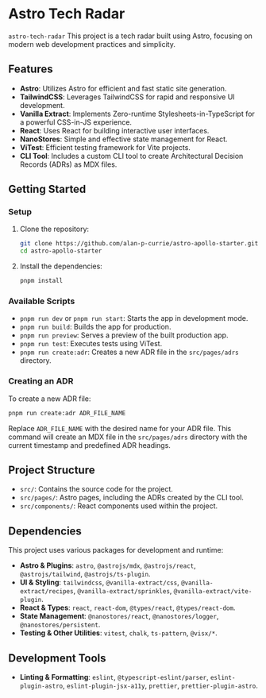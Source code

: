 # Astro Tech Radar

`astro-tech-radar` This project is a tech radar built using Astro, focusing on modern web development practices and simplicity.

## Features

- **Astro**: Utilizes Astro for efficient and fast static site generation.
- **TailwindCSS**: Leverages TailwindCSS for rapid and responsive UI development.
- **Vanilla Extract**: Implements Zero-runtime Stylesheets-in-TypeScript for a powerful CSS-in-JS experience.
- **React**: Uses React for building interactive user interfaces.
- **NanoStores**: Simple and effective state management for React.
- **ViTest**: Efficient testing framework for Vite projects.
- **CLI Tool**: Includes a custom CLI tool to create Architectural Decision Records (ADRs) as MDX files.

## Getting Started

### Setup

1. Clone the repository:

   ```bash
   git clone https://github.com/alan-p-currie/astro-apollo-starter.git
   cd astro-apollo-starter
   ```

2. Install the dependencies:

   ```bash
   pnpm install
   ```

### Available Scripts

- `pnpm run dev` or `pnpm run start`: Starts the app in development mode.
- `pnpm run build`: Builds the app for production.
- `pnpm run preview`: Serves a preview of the built production app.
- `pnpm run test`: Executes tests using ViTest.
- `pnpm run create:adr`: Creates a new ADR file in the `src/pages/adrs` directory.

### Creating an ADR

To create a new ADR file:

```bash
pnpm run create:adr ADR_FILE_NAME
```

Replace `ADR_FILE_NAME` with the desired name for your ADR file. This command will create an MDX file in the `src/pages/adrs` directory with the current timestamp and predefined ADR headings.

## Project Structure

- `src/`: Contains the source code for the project.
- `src/pages/`: Astro pages, including the ADRs created by the CLI tool.
- `src/components/`: React components used within the project.

## Dependencies

This project uses various packages for development and runtime:

- **Astro & Plugins**: `astro`, `@astrojs/mdx`, `@astrojs/react`, `@astrojs/tailwind`, `@astrojs/ts-plugin`.
- **UI & Styling**: `tailwindcss`, `@vanilla-extract/css`, `@vanilla-extract/recipes`, `@vanilla-extract/sprinkles`, `@vanilla-extract/vite-plugin`.
- **React & Types**: `react`, `react-dom`, `@types/react`, `@types/react-dom`.
- **State Management**: `@nanostores/react`, `@nanostores/logger`, `@nanostores/persistent`.
- **Testing & Other Utilities**: `vitest`, `chalk`, `ts-pattern`, `@visx/*`.

## Development Tools

- **Linting & Formatting**: `eslint`, `@typescript-eslint/parser`, `eslint-plugin-astro`, `eslint-plugin-jsx-a11y`, `prettier`, `prettier-plugin-astro`.
